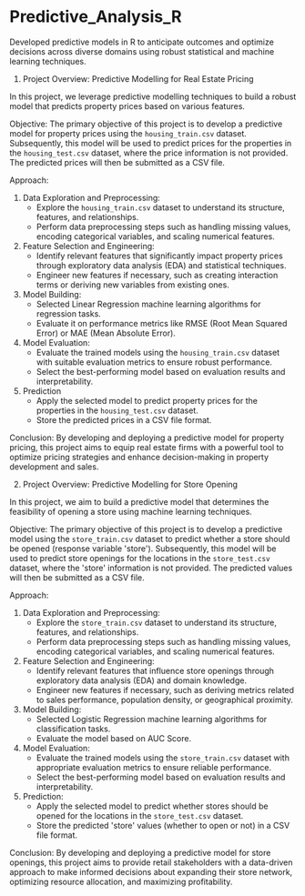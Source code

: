 # Predictive_Analysis_R
Developed predictive models in R to anticipate outcomes and optimize decisions across diverse domains using robust statistical and machine learning techniques.

1.	Project Overview: Predictive Modelling for Real Estate Pricing
   
In this project, we leverage predictive modelling techniques to build a robust model that predicts property prices based on various features.

Objective:
The primary objective of this project is to develop a predictive model for property prices using the `housing_train.csv` dataset. Subsequently, this model will be used to predict prices for the properties in the `housing_test.csv` dataset, where the price information is not provided. The predicted prices will then be submitted as a CSV file.

Approach:
1. Data Exploration and Preprocessing:
   - Explore the `housing_train.csv` dataset to understand its structure, features, and relationships.
   - Perform data preprocessing steps such as handling missing values, encoding categorical variables, and scaling numerical features.
2. Feature Selection and Engineering:
   - Identify relevant features that significantly impact property prices through exploratory data analysis (EDA) and statistical techniques.
   - Engineer new features if necessary, such as creating interaction terms or deriving new variables from existing ones.
3. Model Building:
   - Selected Linear Regression machine learning algorithms for regression tasks.
   - Evaluate it on performance metrics like RMSE (Root Mean Squared Error) or MAE (Mean Absolute Error).
4. Model Evaluation:
   - Evaluate the trained models using the `housing_train.csv` dataset with suitable evaluation metrics to ensure robust performance.
   - Select the best-performing model based on evaluation results and interpretability.
5. Prediction 
   - Apply the selected model to predict property prices for the properties in the `housing_test.csv` dataset.
   - Store the predicted prices in a CSV file format.

Conclusion:
By developing and deploying a predictive model for property pricing, this project aims to equip real estate firms with a powerful tool to optimize pricing strategies and enhance decision-making in property development and sales.



2.	Project Overview: Predictive Modelling for Store Opening
   
In this project, we aim to build a predictive model that determines the feasibility of opening a store using machine learning techniques.

Objective:
The primary objective of this project is to develop a predictive model using the `store_train.csv` dataset to predict whether a store should be opened (response variable 'store'). Subsequently, this model will be used to predict store openings for the locations in the `store_test.csv` dataset, where the 'store' information is not provided. The predicted values will then be submitted as a CSV file.

Approach:
1. Data Exploration and Preprocessing:
   - Explore the `store_train.csv` dataset to understand its structure, features, and relationships.
   - Perform data preprocessing steps such as handling missing values, encoding categorical variables, and scaling numerical features.
2. Feature Selection and Engineering:
   - Identify relevant features that influence store openings through exploratory data analysis (EDA) and domain knowledge.
   - Engineer new features if necessary, such as deriving metrics related to sales performance, population density, or geographical proximity.
3. Model Building:
   - Selected Logistic Regression machine learning algorithms for classification tasks. 
   - Evaluate the model based on AUC Score.
4. Model Evaluation:
   - Evaluate the trained models using the `store_train.csv` dataset with appropriate evaluation metrics to ensure reliable performance.
   - Select the best-performing model based on evaluation results and interpretability.
5. Prediction:
   - Apply the selected model to predict whether stores should be opened for the locations in the `store_test.csv` dataset.
   - Store the predicted 'store' values (whether to open or not) in a CSV file format.

Conclusion:
By developing and deploying a predictive model for store openings, this project aims to provide retail stakeholders with a data-driven approach to make informed decisions about expanding their store network, optimizing resource allocation, and maximizing profitability.

